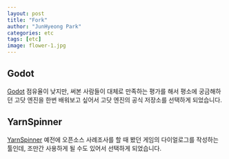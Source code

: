 ```yaml
---
layout: post
title: "Fork"
author: "JunHyeong Park"
categories: etc
tags: [etc]
image: flower-1.jpg
---
```


## Godot

[Godot](https://github.com/alzseven/godot) 점유율이 낮지만, 써본 사람들이 대체로 만족하는 평가를 해서 평소에 궁금해하던 고닷 엔진을 한번 배워보고 싶어서 고닷 엔진의 공식 저장소를 선택하게 되었습니다.

## YarnSpinner

[YarnSpinner](https://github.com/alzseven/YarnSpinner) 예전에 오픈소스 사례조사를 할 때 봤던 게임의 다이얼로그를 작성하는 툴인데, 조만간 사용하게 될 수도 있어서 선택하게 되었습니다.
